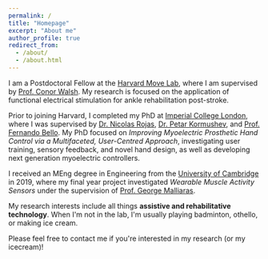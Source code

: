 ```yaml
---
permalink: /
title: "Homepage"
excerpt: "About me"
author_profile: true
redirect_from: 
  - /about/
  - /about.html
---
```


I am a Postdoctoral Fellow at the [Harvard Move Lab](https://www.movelab.seas.harvard.edu/), where I am supervised by [Prof. Conor Walsh](https://biodesign.seas.harvard.edu/conor-walsh). My research is focused on the application of functional electrical stimulation for ankle rehabilitation post-stroke.

Prior to joining Harvard, I completed my PhD at [Imperial College London](https://www.imperial.ac.uk/), where I was supervised by [Dr. Nicolas Rojas](https://www.imperial.ac.uk/people/n.rojas), [Dr. Petar Kormushev](https://www.imperial.ac.uk/people/p.kormushev), and [Prof. Fernando Bello](https://www.imperial.ac.uk/people/f.bello). My PhD focused on <i>Improving Myoelectric Prosthetic Hand Control via a Multifaceted, User-Centred Approach</i>, investigating user training, sensory feedback, and novel hand design, as well as developing next generation myoelectric controllers.

I received an MEng degree in Engineering from the [University of Cambridge](https://www.cam.ac.uk/) in 2019, where my final year project investigated <i>Wearable Muscle Activity Sensors</i> under the supervision of [Prof. George Malliaras](http://www.eng.cam.ac.uk/profiles/gm603).

My research interests include all things **assistive and rehabilitative technology**. When I'm not in the lab, I'm usually playing badminton, othello, or making ice cream.

Please feel free to contact me if you're interested in my research (or my icecream)!
